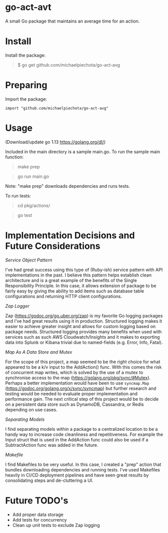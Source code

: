 go-act-avt 
=======
A small Go package that maintains an average time for an action.

Install
=======
Install the package:

> $ go get github.com/michaelpiechota/go-act-avg
	
Preparing
=======
Import the package:

	import "github.com/michaelpiechota/go-act-avg"
	
Usage
=======
(Download/update go 1.13 https://golang.org/dl/)

Included in the main directory is a sample main.go.
To run the sample main function:

> make prep

> go run main.go

Note: "make prep" downloads dependencies and runs tests.

To run tests:
> cd pkg/actions/

> go test

Implementation Decisions and Future Considerations
=======
*Service Object Pattern*

I've had great success using this type of (Ruby-ish) service pattern with API implementations in the past. 
I believe this pattern helps establish clean architecture and is a great example of the benefits of the
Single Responsibility Principle. In this case, it allows extension of package to be fairly easy by giving 
the ability to add items such as database table configurations and returning HTTP client configurations.

*Zap Logger*

Zap (https://godoc.org/go.uber.org/zap) is my favorite Go logging packages and I've had great results using it in production.
Structured logging makes it easier to achieve greater insight and allows for custom logging based on package needs.
Structured logging provides many benefits when used with services such as such AWS Cloudwatch/Insights
and it makes to exporting data into Splunk or Kibana trivial due to named-fields (e.g. Error, Info, Fatal).
 
*Map As A Data Store and Mutex*

For the scope of this project, a map seemed to be the right choice for what appeared to be a k/v input to the AddAction()
func. With this comes the risk of concurrent map writes, which is solved by the use of a mutex to synchronise access to the 
map (https://golang.org/pkg/sync/#Mutex). Perhaps a better implementation would have been to use `syncmap.Map` (https://godoc.org/golang.org/x/sync/syncmap)
but further research and testing would be needed to evaluate proper implementation and performance gain.
The next critical step of this project would be to decide on a persistent data store such as DynamoDB, 
Cassandra, or Redis depending on use cases. 

*Separating Models*

I find separating models within a package to a centralized location to be a handy way to increase code cleanliness and repetitiveness.
For example the Input struct that is used in the AddAction func could also be used if a SubtractAction func was added in the future.

*Makefile*

I find Makefiles to be very useful. In this case, I created a "prep" action that bundles downloading dependencies and running tests. 
I've used Makefiles heavily in CI/CD deployment pipelines and have seen great results by consolidating steps and de-cluttering a UI.

Future TODO's
=======
* Add proper data storage
* Add tests for concurrency
* Clean up unit tests to exclude Zap logging

